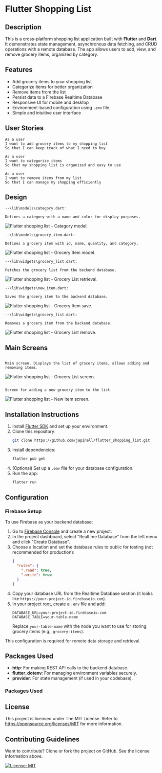 # Flutter Shopping List

## Description

This is a cross-platform shopping list application built with **Flutter** and **Dart**. It demonstrates state management, asynchronous data fetching, and CRUD operations with a remote database. The app allows users to add, view, and remove grocery items, organized by category.

## Features

- Add grocery items to your shopping list
- Categorize items for better organization
- Remove items from the list
- Persist data to a Firebase Realtime Database
- Responsive UI for mobile and desktop
- Environment-based configuration using `.env` file
- Simple and intuitive user interface

## User Stories

```
As a user
I want to add grocery items to my shopping list
So that I can keep track of what I need to buy
```

```
As a user
I want to categorize items
So that my shopping list is organized and easy to use
```

```
As a user
I want to remove items from my list
So that I can manage my shopping efficiently
```

## Design

```
--\lib\models\category.dart:

Defines a category with a name and color for display purposes.
```

![Flutter shopping list - Category model.](./assets/images/category-model.png)

```
--\lib\models\grocery_item.dart:

Defines a grocery item with id, name, quantity, and category.
```

![Flutter shopping list - Grocery Item model.](./assets/images/grocery-item-model.png)

```
--\lib\widgets\grocery_list.dart:

Fetches the grocery list from the backend database.
```

![Flutter shopping list - Grocery List retrieval.](./assets/images/grocery-list-retrieval.png)

```
--\lib\widgets\new_item.dart:

Saves the grocery item to the backend database.
```

![Flutter shopping list - Grocery Item save.](./assets/images/new-item-save.png)

```
--\lib\widgets\grocery_list.dart:

Removes a grocery item from the backend database.
```

![Flutter shopping list - Grocery List remove.](./assets/images/grocery-list-remove.png)

## Main Screens

```

Main screen. Displays the list of grocery items, allows adding and removing items.
```

![Flutter shopping list - Grocery List screen.](./assets/images/grocery-list-screen.png)

```

Screen for adding a new grocery item to the list.
```

![Flutter shopping list - New Item screen.](./assets/images/new-item-screen.png)

## Installation Instructions

1. Install [Flutter SDK](https://docs.flutter.dev/get-started/install) and set up your environment.
2. Clone this repository:
   ```bash
   git clone https://github.com/japinell/flutter_shopping_list.git
   ```
3. Install dependencies:
   ```bash
   flutter pub get
   ```
4. (Optional) Set up a `.env` file for your database configuration.
5. Run the app:
   ```bash
   flutter run
   ```

## Configuration

### Firebase Setup

To use Firebase as your backend database:

1. Go to [Firebase Console](https://console.firebase.google.com/) and create a new project.
2. In the project dashboard, select "Realtime Database" from the left menu and click "Create Database".
3. Choose a location and set the database rules to public for testing (not recommended for production):
   ```json
   {
     "rules": {
       ".read": true,
       ".write": true
     }
   }
   ```
4. Copy your database URL from the Realtime Database section (it looks like `https://your-project-id.firebaseio.com`).
5. In your project root, create a `.env` file and add:
   ```
   DATABASE_URL=your-project-id.firebaseio.com
   DATABASE_TABLE=your-table-name
   ```
   Replace `your-table-name` with the node you want to use for storing grocery items (e.g., `grocery-items`).

This configuration is required for remote data storage and retrieval.

## Packages Used

- **http**: For making REST API calls to the backend database.
- **flutter_dotenv**: For managing environment variables securely.
- **provider**: For state management (if used in your codebase).

### Packages Used

## License

This project is licensed under The MIT License. Refer to https://opensource.org/licenses/MIT for more information.

## Contributing Guidelines

Want to contribute? Clone or fork the project on GitHub. See the license information above.

[![License: MIT](https://img.shields.io/badge/License-MIT-yellow.svg)](https://opensource.org/licenses/MIT)
